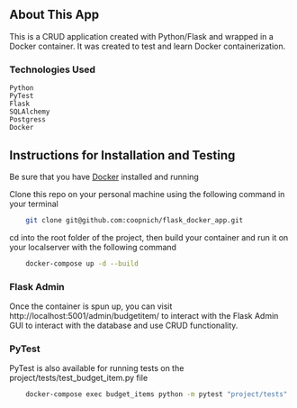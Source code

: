 ## About This App
This is a CRUD application created with Python/Flask and wrapped in a Docker container. It was created to test and learn Docker containerization. 

### Technologies Used
    Python
    PyTest
    Flask
    SQLAlchemy
    Postgress
    Docker

## Instructions for Installation and Testing

Be sure that you have [Docker](https://www.docker.com) installed and running

Clone this repo on your personal machine using the following command in your terminal

```sh
    git clone git@github.com:coopnich/flask_docker_app.git
```

cd into the root folder of the project, then build your container and run it on your localserver with the following command

```sh
    docker-compose up -d --build
```
### Flask Admin
Once the container is spun up, you can visit http://localhost:5001/admin/budgetitem/ to interact with the Flask Admin GUI to interact with the database and use CRUD functionality. 

### PyTest
PyTest is also available for running tests on the project/tests/test_budget_item.py file

```sh
    docker-compose exec budget_items python -m pytest "project/tests"
```

